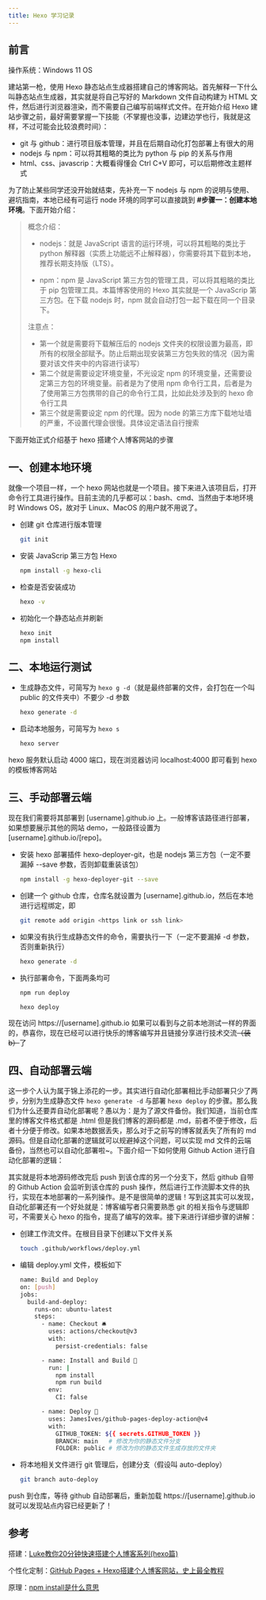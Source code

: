 ```yaml
---
title: Hexo 学习记录
---
```


## 前言

操作系统：Windows 11 OS

建站第一枪，使用 Hexo 静态站点生成器搭建自己的博客网站。首先解释一下什么叫静态站点生成器，其实就是将自己写好的 Markdown   文件自动构建为 HTML 文件，然后进行浏览器渲染，而不需要自己编写前端样式文件。在开始介绍 Hexo 建站步骤之前，最好需要掌握一下技能（不掌握也没事，边建边学也行，我就是这样，不过可能会比较浪费时间）：

- git 与 github：进行项目版本管理，并且在后期自动化打包部署上有很大的用
- nodejs 与 npm：可以将其粗略的类比为 python 与 pip 的关系与作用
- html、css、javascrip：大概看得懂会 Ctrl C+V 即可，可以后期修改主题样式

为了防止某些同学还没开始就结束，先补充一下 nodejs 与 npm 的说明与使用、避坑指南，本地已经有可运行 node 环境的同学可以直接跳到 **#步骤一：创建本地环境**。下面开始介绍：

> 概念介绍：
>
> - nodejs：就是 JavaScript 语言的运行环境，可以将其粗略的类比于 python 解释器（实质上功能远不止解释器），你需要将其下载到本地，推荐长期支持版（LTS）。
>
> - npm：npm 是 JavaScript 第三方包的管理工具，可以将其粗略的类比于 pip 包管理工具。本篇博客使用的 Hexo 其实就是一个 JavaScrip 第三方包。在下载 nodejs 时，npm 就会自动打包一起下载在同一个目录下。
>
> 注意点：
>
> - 第一个就是需要将下载解压后的 nodejs 文件夹的权限设置为最高，即所有的权限全部赋予。防止后期出现安装第三方包失败的情况（因为需要对该文件夹中的内容进行读写）
> - 第二个就是需要设定环境变量，不光设定 npm 的环境变量，还需要设定第三方包的环境变量。前者是为了使用 npm 命令行工具，后者是为了使用第三方包携带的自己的命令行工具，比如此处涉及到的 hexo 命令行工具
> - 第三个就是需要设定 npm 的代理。因为 node 的第三方库下载地址墙的严重，不设置代理会很慢。具体设定语法自行搜索

下面开始正式介绍基于 hexo 搭建个人博客网站的步骤

## 一、创建本地环境

就像一个项目一样，一个 hexo 网站也就是一个项目。接下来进入该项目后，打开命令行工具进行操作。目前主流的几乎都可以：bash、cmd、当然由于本地环境时 Windows OS，故对于 Linux、MacOS 的用户就不用说了。

- 创建 git 仓库进行版本管理

    ```bash
    git init
    ```

- 安装 JavaScrip 第三方包 Hexo

    ```bash
    npm install -g hexo-cli
    ```

- 检查是否安装成功

    ```bash
    hexo -v
    ```

- 初始化一个静态站点并刷新

    ```bash
    hexo init
    npm install
    ```

## 二、本地运行测试

- 生成静态文件，可简写为 `hexo g -d`（就是最终部署的文件，会打包在一个叫 public 的文件夹中）不要少 -d 参数

    ```bash
    hexo generate -d
    ```

- 启动本地服务，可简写为 `hexo s`

    ```bash
    hexo server
    ```

hexo 服务默认启动 4000 端口，现在浏览器访问 localhost:4000 即可看到 hexo 的模板博客网站

## 三、手动部署云端

现在我们需要将其部署到 [username].github.io 上。一般博客该路径进行部署，如果想要展示其他的网站 demo，一般路径设置为 [username].github.io/[repo]。

- 安装 hexo 部署插件 hexo-deployer-git，也是 nodejs 第三方包（一定不要漏掉 --save 参数，否则卸载重装该包）

    ```bash
    npm install -g hexo-deployer-git --save
    ```

- 创建一个 github 仓库，仓库名就设置为 [username].github.io，然后在本地进行远程绑定，即

    ```bash
    git remote add origin <https link or ssh link>
    ```

- 如果没有执行生成静态文件的命令，需要执行一下（一定不要漏掉 -d 参数，否则重新执行）

    ```bash
    hexo generate -d
    ```

- 执行部署命令，下面两条均可

    ```bash
    npm run deploy
    ```

    ```bash
    hexo deploy
    ```

现在访问 https://[username].github.io 如果可以看到与之前本地测试一样的界面的，恭喜你，现在已经可以进行快乐的博客编写并且链接分享进行技术交流~~（装b）~~了

## 四、自动部署云端

这一步个人认为属于锦上添花的一步。其实进行自动化部署相比手动部署只少了两步，分别为生成静态文件 `hexo generate -d` 与部署 `hexo deploy` 的步骤。那么我们为什么还要弄自动化部署呢？愚以为：是为了源文件备份。我们知道，当前仓库里的博客文件格式都是 .html 但是我们博客的源码都是 .md，前者不便于修改，后者十分便于修改。如果本地数据丢失，那么对于之前写的博客就丢失了所有的 md 源码。但是自动化部署的逻辑就可以规避掉这个问题，可以实现 md 文件的云端备份，当然也可以自动化部署啦~。下面介绍一下如何使用 Github Action 进行自动化部署的逻辑：

其实就是将本地源码修改完后 push 到该仓库的另一个分支下，然后 github 自带的 Github Action 会监听到该仓库的 push 操作，然后进行工作流脚本文件的执行，实现在本地部署的一系列操作。是不是很简单的逻辑！写到这其实可以发现，自动化部署还有一个好处就是：博客编写者只需要熟悉 git 的相关指令与逻辑即可，不需要关心 hexo 的指令，提高了编写的效率。接下来进行详细步骤的讲解：

- 创建工作流文件。在根目目录下创建以下文件关系

    ```bash
    touch .github/workflows/deploy.yml
    ```

- 编辑 deploy.yml 文件，模板如下

    ```bash
    name: Build and Deploy
    on: [push]
    jobs:
      build-and-deploy:
        runs-on: ubuntu-latest
        steps:
          - name: Checkout 🛎️
            uses: actions/checkout@v3
            with:
              persist-credentials: false
    
          - name: Install and Build 🔧
            run: |
              npm install
              npm run build
            env:
              CI: false
    
          - name: Deploy 🚀
            uses: JamesIves/github-pages-deploy-action@v4
            with:
              GITHUB_TOKEN: ${{ secrets.GITHUB_TOKEN }}
              BRANCH: main   # 修改为你的静态文件分支
              FOLDER: public # 修改为你的静态文件生成存放的文件夹
    ```

- 将本地相关文件进行 git 管理后，创建分支（假设叫 auto-deploy）

    ```bash
    git branch auto-deploy
    ```

push 到仓库，等待 github 自动部署后，重新加载 https://[username].github.io 就可以发现站点内容已经更新了！

## 参考

搭建：[Luke教你20分钟快速搭建个人博客系列(hexo篇)](https://www.bilibili.com/video/BV1dt4y1Q7UE)

个性化定制：[GitHub Pages + Hexo搭建个人博客网站，史上最全教程](https://blog.csdn.net/yaorongke/article/details/119089190)

原理：[npm install是什么意思](https://blog.csdn.net/weixin_42596246/article/details/129586384)

